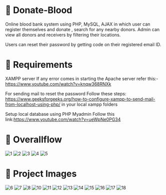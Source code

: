 # 📝 Donate-Blood
Online blood bank system using PHP, MySQL, AJAX in which user can register themselves and donate , search for any nearby donors. Admin can view all donors and receivers by filtering their locations.

Users can reset their password by getting code on their registered email ID.

# 📝 Requirements

XAMPP server
If any error comes in starting the Apache server refer this:-https://www.youtube.com/watch?v=knqw368RNXk

For sending mail to reset the password 
Follow these steps: https://www.geeksforgeeks.org/how-to-configure-xampp-to-send-mail-from-localhost-using-php/ in your local xampp folders

Setup local database using PHP Myadmin
Follow this link:https://www.youtube.com/watch?v=ueWpNe0PG34

# 📝 Overallflow
![1](https://user-images.githubusercontent.com/79975210/127749924-923d72af-5ecf-4bd5-8f6d-fa517e5a655a.PNG)
![2](https://user-images.githubusercontent.com/79975210/127750154-d508c0ce-cba9-4b9b-b22c-edbf778e6b04.PNG)
![3](https://user-images.githubusercontent.com/79975210/127750156-1f0bd296-2786-40c8-8f39-1cd01f4849fb.PNG)
![4](https://user-images.githubusercontent.com/79975210/127750158-3bbaf662-4735-4afe-9359-4cd990f510c0.PNG)
![5](https://user-images.githubusercontent.com/79975210/127750163-41dc3fbc-652a-4a05-ba33-8af5c54f728e.PNG)

# 📝 Project Images
![6](https://user-images.githubusercontent.com/79975210/127750187-628f51f0-70fd-4b61-ae8e-d55867752269.PNG)
![7](https://user-images.githubusercontent.com/79975210/127750188-f3fce637-135d-4be6-8260-3e5a72157ce4.PNG)
![8](https://user-images.githubusercontent.com/79975210/127750193-163802df-9e04-4b41-8d39-b6376006862c.PNG)
![10](https://user-images.githubusercontent.com/79975210/127750196-562dcfdb-900b-4874-bb69-74bfd839b0b8.PNG)
![11](https://user-images.githubusercontent.com/79975210/127750197-b51eba64-1211-4292-865e-e61a254267d2.PNG)
![12](https://user-images.githubusercontent.com/79975210/127750198-58119164-a282-45d2-aba8-04f37cf966ec.PNG)
![13](https://user-images.githubusercontent.com/79975210/127750200-9d166616-203a-40ad-895b-1f3c4134f982.PNG)
![14](https://user-images.githubusercontent.com/79975210/127750201-1725d4ea-80db-4f42-83b9-bd14e0fa6d91.PNG)
![15](https://user-images.githubusercontent.com/79975210/127750203-84973858-1367-4142-acbf-980e08809a3b.PNG)
![16](https://user-images.githubusercontent.com/79975210/127750206-0ff5cef2-8e36-4c7b-a3a8-c29c30408be1.PNG)
![17](https://user-images.githubusercontent.com/79975210/127750208-7ea7ac63-cd3d-4d70-ada3-3308fe84c170.PNG)
![18](https://user-images.githubusercontent.com/79975210/127750211-8b671295-2f00-4b60-980c-0321505f3580.PNG)
